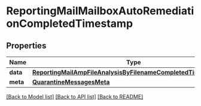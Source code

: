 # ReportingMailMailboxAutoRemediationCompletedTimestamp

## Properties
Name | Type | Description | Notes
------------ | ------------- | ------------- | -------------
**data** | [**ReportingMailAmpFileAnalysisByFilenameCompletedTimestampData**](ReportingMailAmpFileAnalysisByFilenameCompletedTimestampData.md) |  | [optional] 
**meta** | [**QuarantineMessagesMeta**](QuarantineMessagesMeta.md) |  | [optional] 

[[Back to Model list]](../README.md#documentation-for-models) [[Back to API list]](../README.md#documentation-for-api-endpoints) [[Back to README]](../README.md)

